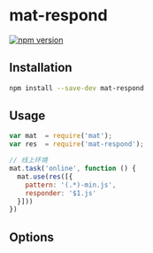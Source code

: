 # mat-respond

[![npm version](https://badge.fury.io/js/mat-respond.svg)](http://badge.fury.io/js/mat-respond)

## Installation

```sh
npm install --save-dev mat-respond
```

## Usage

```javascript
var mat  = require('mat');
var res  = require('mat-respond');

// 线上环境
mat.task('online', function () {
  mat.use(res([{
    pattern: '(.*)-min.js',
    responder: '$1.js'
  }]))
})
```

## Options

